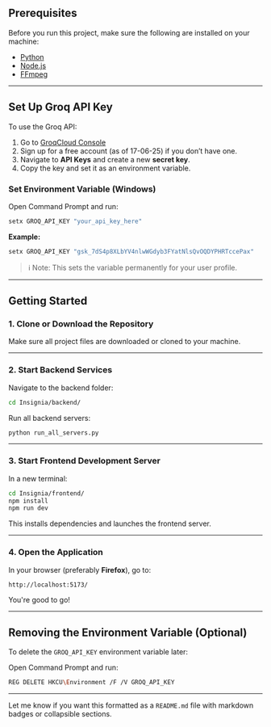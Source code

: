 ## Prerequisites

Before you run this project, make sure the following are installed on your machine:

- [Python](https://www.python.org/downloads/)
- [Node.js](https://nodejs.org/)
- [FFmpeg](https://ffmpeg.org/download.html)

---

## Set Up Groq API Key

To use the Groq API:

1. Go to [GroqCloud Console](https://console.groq.com/)
2. Sign up for a free account (as of 17-06-25) if you don’t have one.
3. Navigate to **API Keys** and create a new **secret key**.
4. Copy the key and set it as an environment variable.

### Set Environment Variable (Windows)

Open Command Prompt and run:

```bash
setx GROQ_API_KEY "your_api_key_here"
```

**Example:**

```bash
setx GROQ_API_KEY "gsk_7dS4p8XLbYV4nlwWGdyb3FYatNlsQvOQDYPHRTccePax"
```

> ℹ Note: This sets the variable permanently for your user profile.

---

## Getting Started

### 1. Clone or Download the Repository

Make sure all project files are downloaded or cloned to your machine.

---

### 2. Start Backend Services

Navigate to the backend folder:

```bash
cd Insignia/backend/
```

Run all backend servers:

```bash
python run_all_servers.py
```

---

### 3. Start Frontend Development Server

In a new terminal:

```bash
cd Insignia/frontend/
npm install
npm run dev
```

This installs dependencies and launches the frontend server.

---

### 4. Open the Application

In your browser (preferably **Firefox**), go to:

```
http://localhost:5173/
```

You're good to go! 

---

## Removing the Environment Variable (Optional)

To delete the `GROQ_API_KEY` environment variable later:

Open Command Prompt and run:

```bash
REG DELETE HKCU\Environment /F /V GROQ_API_KEY
```

---

Let me know if you want this formatted as a `README.md` file with markdown badges or collapsible sections.
